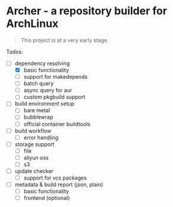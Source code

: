 # Archer - a repository builder for ArchLinux

> This project is at a very early stage.

Todos:
- [ ] dependency resolving
  + [x] basic functionality
  + [ ] support for makedepends
  + [ ] batch query
  + [ ] async query for aur
  + [ ] custom pkgbuild support
- [ ] build environment setup
  + [ ] bare metal
  + [ ] bubblewrap
  + [ ] official container buildtools
- [ ] build workflow
  + [ ] error handling
- [ ] storage support
  + [ ] file
  + [ ] aliyun oss
  + [ ] s3
- [ ] update checker
  + [ ] support for vcs packages
- [ ] metadata & build report (json, plain)
  + [ ] basic functionality
  + [ ] frontend (optional)